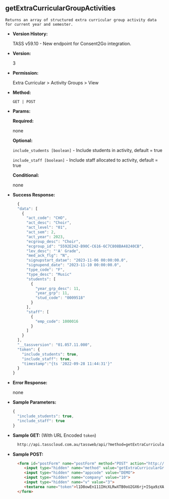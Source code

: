 **getExtraCurricularGroupActivities**
----
	Returns an array of structured extra curricular group activity data for current year and semester.
    
* **Version History:**

  TASS v59.10 - New endpoint for Consent2Go integration.
  
* **Version:**

  3

* **Permission:**

  Extra Curricular > Activity Groups > View

* **Method:**

  `GET | POST`
  
*  **Params:**

   **Required:**

   none
   
   **Optional:**

   `include_students [boolean]` - Include students in activity, default = true

   `include_staff [boolean]` - Include staff allocated to activity, default = true
 
   **Conditional:**
 
   none

* **Success Response:**

    ```javascript
      {
      "data": [
        {
          "act_code": "CHO",
          "act_desc": "Choir",
          "act_level": "01",
          "act_sem": 2,
          "act_year": 2023,
          "ecgroup_desc": "Choir",
          "ecgroup_id": "5592E242-B90C-C616-6C7C808BA48240CB",
          "lev_desc": "'A' Grade",
          "med_ack_flg": "N",
          "signupstart_datae": "2023-11-06 00:00:00.0",
          "signupend_date": "2023-11-10 00:00:00.0",
          "type_code": "F",
          "type_desc": "Music"
          "students": [
            {
              "year_grp_desc": 11,
              "year_grp": 11,
              "stud_code": "0009518"
            }
          ],
          "staff": [
            {
              "emp_code": 1000016
            }
          ]
        }
      ],
      "__tassversion": "01.057.11.000",
      "token": {
        "include_students": true,
        "include_staff": true,
        "timestamp":"{ts '2022-09-28 11:44:31'}"
      }
    }
    ```
 
* **Error Response:**

    none
    
* **Sample Parameters:**

  ```javascript
  { 
    "include_students": true,
    "include_staff": true
  }
  ```

* **Sample GET:** (With URL Encoded `token`)

  ```HTML
    http://api.tasscloud.com.au/tassweb/api/?method=getExtraCurricularGroupActivities&appcode=DEMO&company=10&v=3&token=l1D8owEn111IHcXLRwXTB0oU2GX6rj%2BISqa9zXA8We3J3mwgjW5pdUvFK3%2FIZ4mJ4bMyfKTmEoup%2B3tTE9GeLQ%3D%3D
  ```
  
* **Sample POST:**

  ```HTML
    <form id="postForm" name="postForm" method="POST" action="http://api.tasscloud.com.au/tassweb/api/">
       <input type="hidden" name="method" value="getExtraCurricularGroupActivities">
       <input type="hidden" name="appcode" value="DEMO">
       <input type="hidden" name="company" value="10">
       <input type="hidden" name="v" value="3">
       <textarea name="token">l1D8owEn111IHcXLRwXTB0oU2GX6rj+ISqa9zXA8We3J3mwgjW5pdUvFK3/IZ4mJ4bMyfKTmEoup+3tTE9GeLQ==</textarea>
    </form>
  ```
